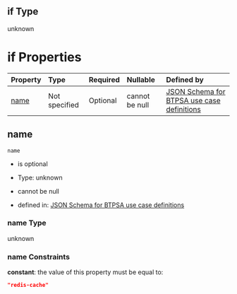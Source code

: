 ## if Type

unknown

# if Properties

| Property      | Type          | Required | Nullable       | Defined by                                                                                                                                                                                                          |
| :------------ | :------------ | :------- | :------------- | :------------------------------------------------------------------------------------------------------------------------------------------------------------------------------------------------------------------ |
| [name](#name) | Not specified | Optional | cannot be null | [JSON Schema for BTPSA use case definitions](btpsa-usecase-properties-services-items-allof-1-then-allof-100-if-properties-name.md "undefined#/properties/services/items/allOf/1/then/allOf/100/if/properties/name") |

## name



`name`

*   is optional

*   Type: unknown

*   cannot be null

*   defined in: [JSON Schema for BTPSA use case definitions](btpsa-usecase-properties-services-items-allof-1-then-allof-100-if-properties-name.md "undefined#/properties/services/items/allOf/1/then/allOf/100/if/properties/name")

### name Type

unknown

### name Constraints

**constant**: the value of this property must be equal to:

```json
"redis-cache"
```
